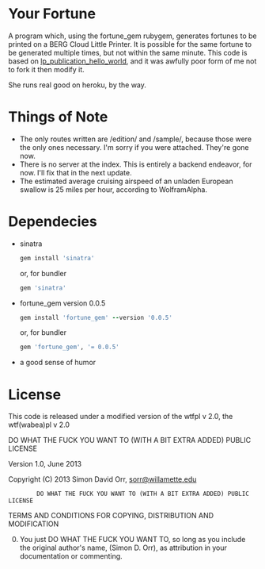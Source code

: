 Your Fortune
=======================

A program which, using the fortune_gem rubygem, generates fortunes to be printed on a BERG Cloud Little Printer. It is possible for the same fortune to be generated multiple times, but not within the same minute. This code is based on [lp_publication_hello_world](https://github.com/bergcloud/lp_publication_hello_world), and it was awfully poor form of me not to fork it then modify it.

She runs real good on heroku, by the way.

Things of Note
===============

* The only routes written are /edition/ and /sample/, because those were the only ones necessary. I'm sorry if you were attached. They're gone now.
* There is no server at the index. This is entirely a backend endeavor, for now. I'll fix that in the next update.
* The estimated average cruising airspeed of an unladen European swallow is 25 miles per hour, according to WolframAlpha.

Dependecies
===============
* sinatra
   ```ruby
   gem install 'sinatra'
   ```
   or, for bundler
   ```ruby
   gem 'sinatra'
   ```
* fortune_gem version 0.0.5
   ```ruby
   gem install 'fortune_gem' --version '0.0.5'
   ```
   or, for bundler

   ```ruby
   gem 'fortune_gem', '= 0.0.5'
   ```
* a good sense of humor


License
===============
This code is released under a modified version of the wtfpl v 2.0, the wtf(wabea)pl v 2.0


DO WHAT THE FUCK YOU WANT TO (WITH A BIT EXTRA ADDED) PUBLIC LICENSE 

Version 1.0, June 2013

 Copyright (C) 2013 Simon David Orr, sorr@willamette.edu

            DO WHAT THE FUCK YOU WANT TO (WITH A BIT EXTRA ADDED) PUBLIC LICENSE

   TERMS AND CONDITIONS FOR COPYING, DISTRIBUTION AND MODIFICATION 

  0. You just DO WHAT THE FUCK YOU WANT TO, so long as you include the original author's name, (Simon D. Orr), as attribution in your documentation or commenting.